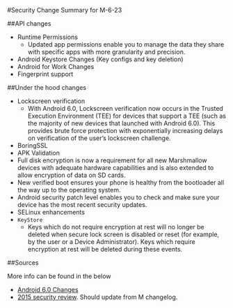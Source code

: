 #Security Change Summary for M-6-23

##API changes

- Runtime Permissions
  - Updated app permissions enable you to manage the data they share with specific apps with more granularity and precision.
- Android Keystore Changes (Key configs and key deletion)
- Android for Work Changes
- Fingerprint support

##Under the hood changes

- Lockscreen verification
  - With Android 6.0, Lockscreen verification now occurs in the Trusted Execution Environment (TEE) for devices that support a TEE (such as the majority of new devices that launched with Android 6.0). This provides brute force protection with exponentially increasing delays on verification of the user’s lockscreen challenge.
- BoringSSL
- APK Validation
- Full disk encryption is now a requirement for all new Marshmallow devices with adequate hardware capabilities and is also extended to allow encryption of data on SD cards.
- New verified boot ensures your phone is healthy from the bootloader all the way up to the operating system.
- Android security patch level enables you to check and make sure your device has the most recent security updates.
- SELinux enhancements
- `KeyStore`
  - Keys which do not require encryption at rest will no longer be deleted when secure lock screen is disabled or reset (for example, by the user or a Device Administrator). Keys which require encryption at rest will be deleted during these events.

##Sources

More info can be found in the below

- [Android 6.0 Changes](http://developer.android.com/about/versions/marshmallow/android-6.0-changes.html#behavior-keystore)
- [2015 security review](https://security.googleblog.com/2016/04/android-security-2015-annual-report.html). Should update from M changelog.

